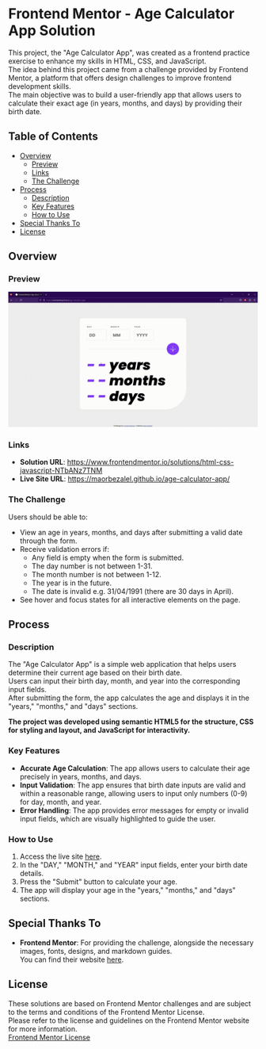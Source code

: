 # Frontend Mentor - Age Calculator App Solution

This project, the "Age Calculator App", was created as a frontend practice exercise to enhance my skills in HTML, CSS, and JavaScript.<br>
The idea behind this project came from a challenge provided by Frontend Mentor, a platform that offers design challenges to improve frontend development skills.<br>
The main objective was to build a user-friendly app that allows users to calculate their exact age (in years, months, and days) by providing their birth date.

## Table of Contents

- [Overview](#overview)
    - [Preview](#preview)
    - [Links](#links)
    - [The Challenge](#the-challenge)
- [Process](#process)
    - [Description](#description)
    - [Key Features](#key-features)
    - [How to Use](#how-to-use)
- [Special Thanks To](#special-thanks-to)
- [License](#license)

## Overview

### Preview

![](assets/gifs/age-calculator-app.gif)

### Links

- **Solution URL**: https://www.frontendmentor.io/solutions/html-css-javascript-NTbANz7TNM
- **Live Site URL**: https://maorbezalel.github.io/age-calculator-app/

### The Challenge

Users should be able to:

- View an age in years, months, and days after submitting a valid date through the form.
- Receive validation errors if:
  - Any field is empty when the form is submitted.
  - The day number is not between 1-31.
  - The month number is not between 1-12.
  - The year is in the future.
  - The date is invalid e.g. 31/04/1991 (there are 30 days in April).
- See hover and focus states for all interactive elements on the page.

## Process

### Description

The "Age Calculator App" is a simple web application that helps users determine their current age based on their birth date.<br>
Users can input their birth day, month, and year into the corresponding input fields.<br>
After submitting the form, the app calculates the age and displays it in the "years," "months," and "days" sections.
 
**The project was developed using semantic HTML5 for the structure, CSS for styling and layout, and JavaScript for interactivity.**


### Key Features

- **Accurate Age Calculation**: The app allows users to calculate their age precisely in years, months, and days.
- **Input Validation**: The app ensures that birth date inputs are valid and within a reasonable range, allowing users to input only numbers (0-9) for day, month, and year.
- **Error Handling**: The app provides error messages for empty or invalid input fields, which are visually highlighted to guide the user.

### How to Use

1. Access the live site [here](https://maorbezalel.github.io/age-calculator-app/).
2. In the "DAY," "MONTH," and "YEAR" input fields, enter your birth date details.
3. Press the "Submit" button to calculate your age.
4. The app will display your age in the "years," "months," and "days" sections.

## Special Thanks To

- **Frontend Mentor**: For providing the challenge, alongside the necessary images, fonts, designs, and markdown guides.<br>
You can find their website [here](https://www.frontendmentor.io/). 

## License

These solutions are based on Frontend Mentor challenges and are subject to the terms and conditions of the Frontend Mentor License.<br>
Please refer to the license and guidelines on the Frontend Mentor website for more information.<br>
[Frontend Mentor License](https://www.frontendmentor.io/license)

